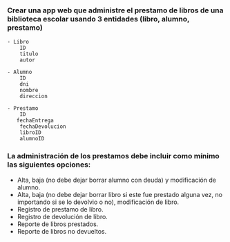 ### Crear una app web que administre el prestamo de libros de una biblioteca escolar usando 3 entidades (libro, alumno, prestamo)

```
- Libro
    ID
    titulo
    autor

- Alumno
    ID
    dni
    nombre
    direccion

- Prestamo
    ID
   fechaEntrega
    fechaDevolucion
    libroID
    alumnoID
```

### La administración de los prestamos debe incluir como mínimo las siguientes opciones:
- Alta, baja (no debe dejar borrar alumno con deuda) y modificación de alumno.
- Alta, baja (no debe dejar borrar libro si este fue prestado alguna vez,
    no importando si se lo devolvio o no), modificación de libro.
- Registro de prestamo de libro.
- Registro de devolución de libro.
- Reporte de libros prestados.
- Reporte de libros no devueltos.

